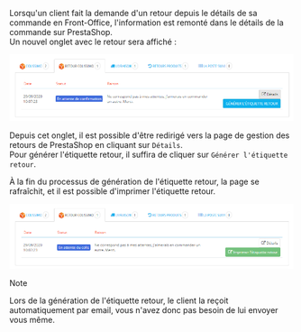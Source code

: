 Lorsqu'un client fait la demande d'un retour depuis le détails de sa commande en Front-Office, l'information est
remonté dans le détails de la commande sur PrestaShop.  
Un nouvel onglet avec le retour sera affiché :

![Retour détails de commande](/../_media/retour-details.png)

Depuis cet onglet, il est possible d'être redirigé vers la page de gestion des retours de PrestaShop en cliquant sur
`Détails`.  
Pour générer l'étiquette retour, il suffira de cliquer sur `Générer l'étiquette retour`.

À la fin du processus de génération de l'étiquette retour, la page se rafraîchit, et il est possible d'imprimer
l'étiquette retour.

![Retour détails de commande](/../_media/retour-impression.png)

> [!NOTE]
> Lors de la génération de l'étiquette retour, le client la reçoit automatiquement par email, vous n'avez donc pas
> besoin de lui envoyer vous même.